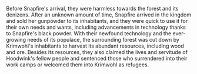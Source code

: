 Before Snapfire's arrival, they were harmless towards the forest and its denizens. After an unknown amount of time, Snapfire arrived in the kingdom and sold her gunpowder to its inhabitants, and they were quick to use it for their own needs and wants, including advancements in technology thanks to Snapfire's black powder. With their newfound technology and the ever-growing needs of its populace, the surrounding forest was cut down by Krimwohl's inhabitants to harvest its abundant resources, including wood and ore. Besides its resources, they also claimed the lives and servitude of Hoodwink's fellow people and sentenced those who surrendered into their work camps or welcomed them into Krimwohl as refugees.